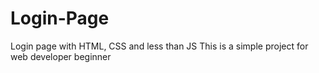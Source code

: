 # Login-Page
Login page with HTML, CSS and less than JS
This is a simple project for web developer beginner

